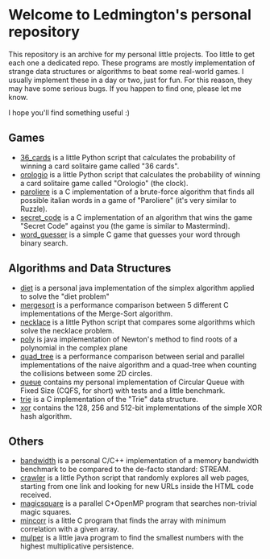 # Welcome to Ledmington's personal repository
This repository is an archive for my personal little projects. Too little to get each one a dedicated repo. These programs are mostly implementation of strange data structures or algorithms to beat some real-world games. I usually implement these in a day or two, just for fun. For this reason, they may have some serious bugs. If you happen to find one, please let me know.

I hope you'll find something useful :)

## Games
- [36_cards](https://github.com/Ledmington/personal/tree/main/36_cards) is a little Python script that calculates the probability of winning a card solitaire game called "36 cards".
- [orologio](https://github.com/Ledmington/personal/tree/main/orologio) is a little Python script that calculates the probability of winning a card solitaire game called "Orologio" (the clock).
- [paroliere](https://github.com/Ledmington/personal/tree/main/paroliere) is a C implementation of a brute-force algorithm that finds all possible italian words in a game of "Paroliere" (it's very similar to Ruzzle).
- [secret_code](https://github.com/Ledmington/personal/tree/main/secret_code) is a C implementation of an algorithm that wins the game "Secret Code" against you (the game is similar to Mastermind).
- [word_guesser](https://github.com/Ledmington/personal/tree/main/word_guesser) is a simple C game that guesses your word through binary search.

## Algorithms and Data Structures
- [diet](https://github.com/Ledmington/personal/tree/main/diet) is a personal java implementation of the simplex algorithm applied to solve the "diet problem"
- [mergesort](https://github.com/Ledmington/personal/tree/main/mergesort) is a performance comparison between 5 different C implementations of the Merge-Sort algorithm.
- [necklace](https://github.com/Ledmington/personal/tree/main/necklace) is a little Python script that compares some algorithms which solve the necklace problem.
- [poly](https://github.com/Ledmington/personal/tree/main/poly) is java implementation of Newton's method to find roots of a polynomial in the complex plane
- [quad_tree](https://github.com/Ledmington/personal/tree/main/quad-tree) is a performance comparison between serial and parallel implementations of the naive algorithm and a quad-tree when counting the collisions between some 2D circles.
- [queue](https://github.com/Ledmington/personal/tree/main/queue) contains my personal implementation of Circular Queue with Fixed Size (CQFS, for short) with tests and a little benchmark.
- [trie](https://github.com/Ledmington/personal/tree/main/trie) is a C implementation of the "Trie" data structure.
- [xor](https://github.com/Ledmington/personal/tree/main/xor) contains the 128, 256 and 512-bit implementations of the simple XOR hash algorithm.

## Others
- [bandwidth](https://github.com/Ledmington/personal/tree/main/bandwidth) is a personal C/C++ implementation of a memory bandwidth benchmark to be compared to the de-facto standard: STREAM.
- [crawler](https://github.com/Ledmington/personal/tree/main/crawler) is a little Python script that randomly explores all web pages, starting from one link and looking for new URLs inside the HTML code received.
- [magicsquare](https://github.com/Ledmington/personal/tree/main/magicsquare) is a parallel C+OpenMP program that searches non-trivial magic squares.
- [mincorr](https://github.com/Ledmington/personal/tree/main/mincorr) is a little C program that finds the array with minimum correlation with a given array.
- [mulper](https://github.com/Ledmington/personal/tree/main/mulper) is a little java program to find the smallest numbers with the highest multiplicative persistence.